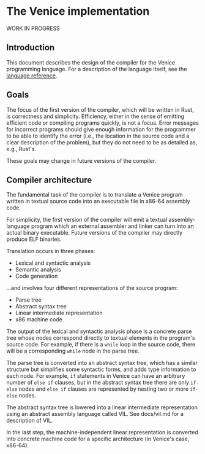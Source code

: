 # The Venice implementation
WORK IN PROGRESS

## Introduction
This document describes the design of the compiler for the Venice programming language. For a description of the language itself, see the [language reference](https://github.com/iafisher/venice/blob/master/docs/language-reference.md).

## Goals
The focus of the first version of the compiler, which will be written in Rust, is correctness and simplicity. Efficiency, either in the sense of emitting efficient code or compiling programs quickly, is not a focus. Error messages for incorrect programs should give enough information for the programmer to be able to identify the error (i.e., the location in the source code and a clear description of the problem), but they do not need to be as detailed as, e.g., Rust's.

These goals may change in future versions of the compiler.

## Compiler architecture
The fundamental task of the compiler is to translate a Venice program written in textual source code into an executable file in x86-64 assembly code.

For simplicity, the first version of the compiler will emit a textual assembly-language program which an external assembler and linker can turn into an actual binary executable. Future versions of the compiler may directly produce ELF binaries.

Translation occurs in three phases:

- Lexical and syntactic analysis
- Semantic analysis
- Code generation

...and involves four different representations of the source program:

- Parse tree
- Abstract syntax tree
- Linear intermediate representation
- x86 machine code

The output of the lexical and syntactic analysis phase is a concrete parse tree whose nodes correspond directly to textual elements in the program's source code. For example, if there is a `while` loop in the source code, there will be a corresponding `while` node in the parse tree.

The parse tree is converted into an abstract syntax tree, which has a similar structure but simplifies some syntactic forms, and adds type information to each node. For example, `if` statements in Venice can have an arbitrary number of `else if` clauses, but in the abstract syntax tree there are only `if-else` nodes and `else if` clauses are represented by nesting two or more `if-else` nodes.

The abstract syntax tree is lowered into a linear intermediate representation using an abstract assembly language called VIL. See docs/vil.md for a description of VIL.

In the last step, the machine-independent linear representation is converted into concrete machine code for a specific architecture (in Venice's case, x86-64).

